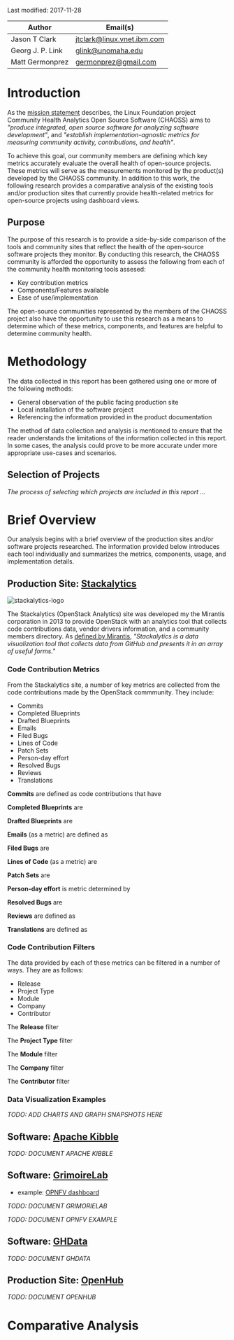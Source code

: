 
Last modified: 2017-11-28

| Author | Email(s) |
| ------ | ----- |
| Jason T Clark | jtclark@linux.vnet.ibm.com |
| Georg J. P. Link | glink@unomaha.edu |
| Matt Germonprez | germonprez@gmail.com |


# Introduction

As the [mission statement](https://chaoss.community/about/governance/) describes, the Linux Foundation project Community Health Analytics Open Source Software (CHAOSS) aims to _"produce integrated, open source software for analyzing software development"_, and _"establish implementation-agnostic metrics for measuring community activity, contributions, and health"_.

To achieve this goal, our community members are defining which key metrics accurately evaluate the overall health of open-source projects. These metrics will serve as the measurements monitored by the product(s) developed by the CHAOSS community. In addition to this work, the following research provides a comparative analysis of the existing tools and/or production sites that currently provide health-related metrics for open-source projects using dashboard views.

## Purpose

The purpose of this research is to provide a side-by-side comparison of the tools and community sites that reflect the health of the open-source software projects they monitor. By conducting this research, the CHAOSS community is afforded the opportunity to assess the following from each of the community health monitoring tools assesed:

- Key contribution metrics
- Components/Features available
- Ease of use/implementation

The open-source communities represented by the members of the CHAOSS project also have the opportunity to use this research as a means to determine which of these metrics, components, and features are helpful to determine community health.

# Methodology

The data collected in this report has been gathered using one or more of the following methods:

- General observation of the public facing production site
- Local installation of the software project
- Referencing the information provided in the product documentation

The method of data collection and analysis is mentioned to ensure that the reader understands the limitations of the information collected in this report. In some cases, the analysis could prove to be more accurate under more appropriate use-cases and scenarios.

## Selection of Projects

_The process of selecting which projects are included in this report ..._

# Brief Overview

Our analysis begins with a brief overview of the production sites and/or software projects researched. The information provided below introduces each tool individually and summarizes the metrics, components, usage, and implementation details.

## Production Site: [Stackalytics](http://stackalytics.com/)

![stackalytics-logo](http://stackalytics.com/static/images/stackalytics_logo.png)

The Stackalytics (OpenStack Analytics) site was developed my the Mirantis corporation in 2013 to provide OpenStack with an analytics tool that collects code contributions data, vendor drivers information, and a community members directory. As [defined by Mirantis](https://www.mirantis.com/blog/stackalytics-com-whos-growing-the-openstack-pie/), _"Stackalytics is a data visualization tool that collects data from GitHub and presents it in an array of useful forms."_

### Code Contribution Metrics

From the Stackalytics site, a number of key metrics are collected from the code contributions made by the OpenStack commmunity. They include:

- Commits
- Completed Blueprints
- Drafted Blueprints
- Emails
- Filed Bugs
- Lines of Code
- Patch Sets
- Person-day effort
- Resolved Bugs
- Reviews
- Translations

**Commits** are defined as code contributions that have

**Completed Blueprints** are

**Drafted Blueprints** are

**Emails** (as a metric) are defined as

**Filed Bugs** are

**Lines of Code** (as a metric) are

**Patch Sets** are

**Person-day effort** is metric determined by

**Resolved Bugs** are

**Reviews** are defined as

**Translations** are defined as

### Code Contribution Filters

The data provided by each of these metrics can be filtered in a number of ways. They are as follows:

- Release
- Project Type
- Module
- Company
- Contributor

The **Release** filter

The **Project Type** filter

The **Module** filter

The **Company** filter

The **Contributor** filter


### Data Visualization Examples

_TODO: ADD CHARTS AND GRAPH SNAPSHOTS HERE_

## Software: [Apache Kibble](https://kibble.apache.org/)

_TODO: DOCUMENT APACHE KIBBLE_

## Software: [GrimoireLab](https://grimoirelab.github.io/)
 - example: [OPNFV dashboard](https://opnfv.biterg.io)

 _TODO: DOCUMENT GRIMORIELAB_

 _TODO: DOCUMENT OPNFV EXAMPLE_


## Software: [GHData](https://github.com/OSSHealth/ghdata)

_TODO: DOCUMENT GHDATA_

## Production Site: [OpenHub](https://www.openhub.net/)

_TODO: DOCUMENT OPENHUB_

# Comparative Analysis
